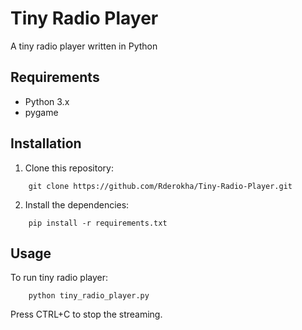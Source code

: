 # Tiny Radio Player
A tiny radio player written in Python

## Requirements
- Python 3.x
- pygame

## Installation

1. Clone this repository:
```
    git clone https://github.com/Rderokha/Tiny-Radio-Player.git
```
2. Install the dependencies:
```
    pip install -r requirements.txt
```

## Usage
To run tiny radio player:
```    
    python tiny_radio_player.py
```
Press CTRL+C to stop the streaming.